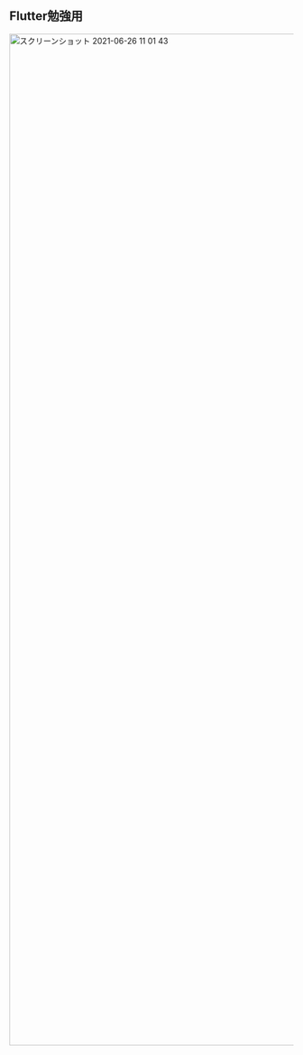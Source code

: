 ## Flutter勉強用  

<img width="1792" alt="スクリーンショット 2021-06-26 11 01 43" src="https://user-images.githubusercontent.com/70054701/123498952-0a26e580-d66e-11eb-8a18-bb99d79c7117.png">


